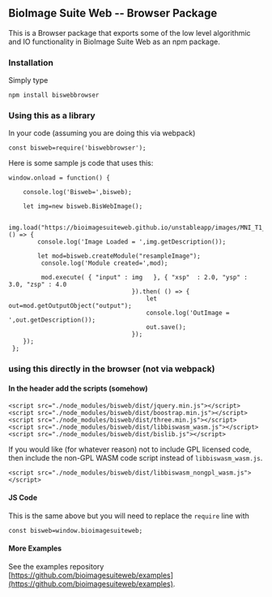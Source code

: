 ## BioImage Suite Web -- Browser Package

This is a Browser package that exports some of the low level
algorithmic and IO functionality in BioImage Suite Web as an npm package. 



### Installation

Simply type

    npm install biswebbrowser

### Using this as a library

In your code (assuming you are doing this via webpack)

    const bisweb=require('biswebbrowser');

Here is some sample js code that uses this:

    window.onload = function() {
    
        console.log('Bisweb=',bisweb);
    
        let img=new bisweb.BisWebImage();
    
        img.load("https://bioimagesuiteweb.github.io/unstableapp/images/MNI_T1_2mm_stripped_ras.nii.gz").then( () => {
            console.log('Image Loaded = ',img.getDescription());
    
            let mod=bisweb.createModule("resampleImage");
             console.log('Module created=',mod);
    
             mod.execute( { "input" : img   }, { "xsp"  : 2.0, "ysp" : 3.0, "zsp" : 4.0
                                      }).then( () => {
                                          let out=mod.getOutputObject("output");
                                          console.log('OutImage = ',out.getDescription());
                                          out.save();
                                      });
        });
     };

### using this directly in the browser (not via webpack)

#### In the header add the scripts (somehow)

    <script src="./node_modules/bisweb/dist/jquery.min.js"></script>
    <script src="./node_modules/bisweb/dist/boostrap.min.js"></script>
    <script src="./node_modules/bisweb/dist/three.min.js"></script>
    <script src="./node_modules/bisweb/dist/libbiswasm_wasm.js"></script>
    <script src="./node_modules/bisweb/dist/bislib.js"></script>

If you would like (for whatever reason) not to include GPL licensed code, then
include the non-GPL WASM code script instead of `libbiswasm_wasm.js`.

    <script src="./node_modules/bisweb/dist/libbiswasm_nongpl_wasm.js"></script>


#### JS Code

This is the same above but you will need to replace the `require` line with

    const bisweb=window.bioimagesuiteweb;
    

#### More Examples

See the examples repository [https://github.com/bioimagesuiteweb/examples](https://github.com/bioimagesuiteweb/examples).

